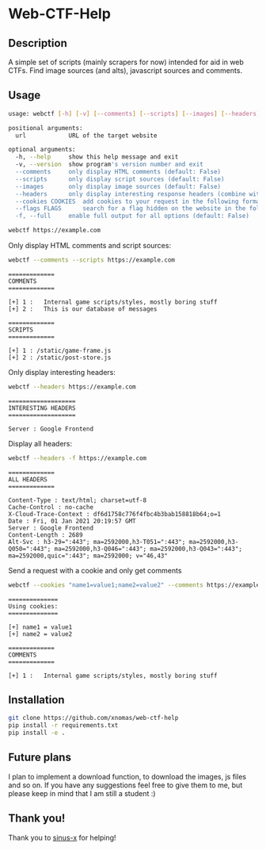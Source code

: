# Web-CTF-Help

## Description

A simple set of scripts (mainly scrapers for now) intended for aid in web CTFs. Find image sources (and alts), javascript sources and comments. 

## Usage

```bash
usage: webctf [-h] [-v] [--comments] [--scripts] [--images] [--headers] [--cookies COOKIES] [--flags FLAGS] [-f] url

positional arguments:
  url            URL of the target website

optional arguments:
  -h, --help     show this help message and exit
  -v, --version  show program's version number and exit
  --comments     only display HTML comments (default: False)
  --scripts      only display script sources (default: False)
  --images       only display image sources (default: False)
  --headers      only display interesting response headers (combine with -f to display all) (default: False)
  --cookies COOKIES  add cookies to your request in the following format "name=value;name2=value2" (default: None)
  --flags FLAGS      search for a flag hidden on the website in the following format "pattern", and will be searched as "pattern\{*\}" (default: None)
  -f, --full     enable full output for all options (default: False)
```

```bash
webctf https://example.com
```

Only display HTML comments and script sources:

```bash
webctf --comments --scripts https://example.com
```
```
=============
COMMENTS
=============

[+] 1 :   Internal game scripts/styles, mostly boring stuff
[+] 2 :   This is our database of messages

=============
SCRIPTS
=============

[+] 1 : /static/game-frame.js
[+] 2 : /static/post-store.js
```

Only display interesting headers:

```bash
webctf --headers https://example.com
```
```
===================
INTERESTING HEADERS
===================

Server : Google Frontend
```

Display all headers:

```bash
webctf --headers -f https://example.com
```
```
=============
ALL HEADERS
=============

Content-Type : text/html; charset=utf-8
Cache-Control : no-cache
X-Cloud-Trace-Context : df6d1758c776f4fbc4b3bab158818b64;o=1
Date : Fri, 01 Jan 2021 20:19:57 GMT
Server : Google Frontend
Content-Length : 2689
Alt-Svc : h3-29=":443"; ma=2592000,h3-T051=":443"; ma=2592000,h3-Q050=":443"; ma=2592000,h3-Q046=":443"; ma=2592000,h3-Q043=":443"; ma=2592000,quic=":443"; ma=2592000; v="46,43"
```
Send a request with a cookie and only get comments

```bash
webctf --cookies "name1=value1;name2=value2" --comments https://example.com 
```
```
==============
Using cookies:
==============

[+] name1 = value1
[+] name2 = value2

=============
COMMENTS
=============

[+] 1 :   Internal game scripts/styles, mostly boring stuff
```

## Installation

```bash
git clone https://github.com/xnomas/web-ctf-help
pip install -r requirements.txt
pip install -e .
```

## Future plans

I plan to implement a download function, to download the images, js files and so on. If you have any suggestions feel free to give them to me, 
but please keep in mind that I am still a student :) 

## Thank you!

Thank you to [sinus-x](https://github.com/sinus-x) for helping!

